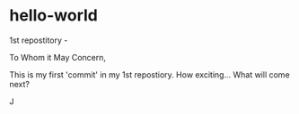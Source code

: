 # hello-world
1st repostitory - 

To Whom it May Concern,

This is my first 'commit' in my 1st repostiory. How exciting... What will come next?

J
